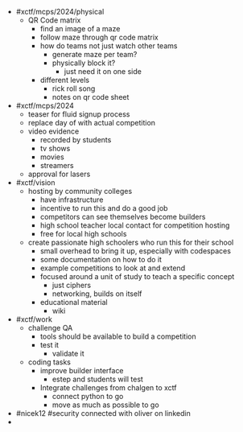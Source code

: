 - #xctf/mcps/2024/physical
	- QR Code matrix
		- find an image of a maze
		- follow maze through qr code matrix
		- how do teams not just watch other teams
			- generate maze per team?
			- physically block it?
				- just need it on one side
		- different levels
			- rick roll song
			- notes on qr code sheet
- #xctf/mcps/2024
	- teaser for fluid signup process
	- replace day of with actual competition
	- video evidence
		- recorded by students
		- tv shows
		- movies
		- streamers
	- approval for lasers
- #xctf/vision
	- hosting by community colleges
		- have infrastructure
		- incentive to run this and do a good job
		- competitors can see themselves become builders
		- high school teacher local contact for competition hosting
		- free for local high schools
	- create passionate high schoolers who run this for their school
		- small overhead to bring it up, especially with codespaces
		- some documentation on how to do it
		- example competitions to look at and extend
		- focused around a unit of study to teach a specific concept
			- just ciphers
			- networking, builds on itself
		- educational material
			- wiki
- #xctf/work
	- challenge QA
		- tools should be available to build a competition
		- test it
			- validate it
	- coding tasks
		- improve builder interface
			- estep and students will test
		- Integrate challenges from chalgen to xctf
			- connect python to go
			- move as much as possible to go
- #nicek12 #security connected with oliver on linkedin
-